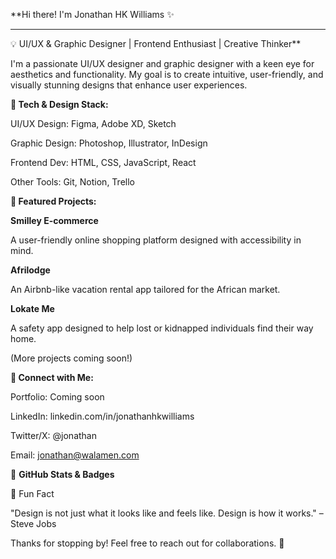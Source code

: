 **Hi there! I'm Jonathan HK Williams ✨
****
💡 UI/UX & Graphic Designer | Frontend Enthusiast | Creative Thinker**

I'm a passionate UI/UX designer and graphic designer with a keen eye for aesthetics and functionality. My goal is to create intuitive, user-friendly, and visually stunning designs that enhance user experiences.

**🔧 Tech & Design Stack:**

UI/UX Design: Figma, Adobe XD, Sketch

Graphic Design: Photoshop, Illustrator, InDesign

Frontend Dev: HTML, CSS, JavaScript, React

Other Tools: Git, Notion, Trello

**🎨 Featured Projects:**

**Smilley E-commerce**

A user-friendly online shopping platform designed with accessibility in mind.

**Afrilodge**

An Airbnb-like vacation rental app tailored for the African market.

**Lokate Me**

A safety app designed to help lost or kidnapped individuals find their way home.

(More projects coming soon!)

**🔗 Connect with Me:**

Portfolio: Coming soon

LinkedIn: linkedin.com/in/jonathanhkwilliams

Twitter/X: @jonathan

Email: jonathan@walamen.com

🌟 **GitHub Stats & Badges**


🚀 Fun Fact

"Design is not just what it looks like and feels like. Design is how it works." – Steve Jobs

Thanks for stopping by! Feel free to reach out for collaborations. 👋
